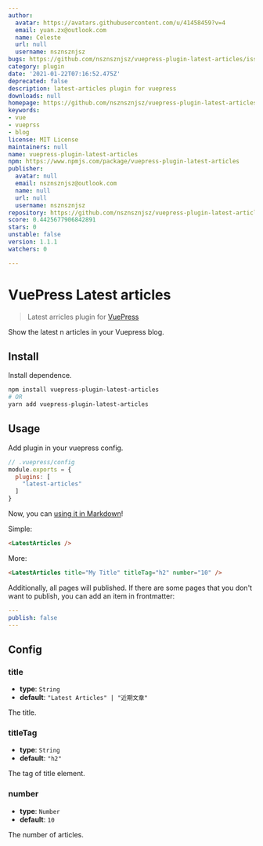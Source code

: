 ```yaml
---
author:
  avatar: https://avatars.githubusercontent.com/u/41458459?v=4
  email: yuan.zx@outlook.com
  name: Celeste
  url: null
  username: nsznsznjsz
bugs: https://github.com/nsznsznjsz/vuepress-plugin-latest-articles/issues/new
category: plugin
date: '2021-01-22T07:16:52.475Z'
deprecated: false
description: latest-articles plugin for vuepress
downloads: null
homepage: https://github.com/nsznsznjsz/vuepress-plugin-latest-articles#readme
keywords:
- vue
- vueprss
- blog
license: MIT License
maintainers: null
name: vuepress-plugin-latest-articles
npm: https://www.npmjs.com/package/vuepress-plugin-latest-articles
publisher:
  avatar: null
  email: nsznsznjsz@outlook.com
  name: null
  url: null
  username: nsznsznjsz
repository: https://github.com/nsznsznjsz/vuepress-plugin-latest-articles
score: 0.4425677906842891
stars: 0
unstable: false
version: 1.1.1
watchers: 0

---
```


# VuePress Latest articles

> Latest arricles plugin for [VuePress](https://github.com/vuejs/vuepress)

Show the latest n articles in your Vuepress blog.

## Install

Install dependence.

```bash
npm install vuepress-plugin-latest-articles
# OR
yarn add vuepress-plugin-latest-articles
```

## Usage

Add plugin in your vuepress config.

```js
// .vuepress/config
module.exports = {
  plugins: [
    "latest-articles"
  ]
}
```

Now, you can [using it in Markdown](https://vuepress.vuejs.org/guide/using-vue.html)!

Simple:
```html
<LatestArticles />
```

More:
```html
<LatestArticles title="My Title" titleTag="h2" number="10" />
```

Additionally, all pages will published. If there are some pages that you don't want to publish, you can add an item in frontmatter:
```yaml
---
publish: false
---
``` 

## Config

### title

- **type**: `String`
- **default**: `"Latest Articles" | "近期文章"`

The title.

### titleTag

- **type**: `String`
- **default**: `"h2"`

The tag of title element.

### number

- **type**: `Number`
- **default**: `10`

The number of articles.
